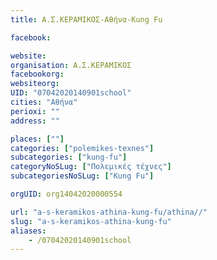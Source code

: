 ```yaml
---
title: Α.Σ.ΚΕΡΑΜΙΚΟΣ-Αθήνα-Kung Fu

facebook:

website:
organisation: Α.Σ.ΚΕΡΑΜΙΚΟΣ
facebookorg:
websiteorg:
UID: "07042020140901school"
cities: "Αθήνα"
perioxi: ""
address: ""

places: [""]
categories: ["polemikes-texnes"]
subcategories: ["kung-fu"]
categoryNoSLug: ["Πολεμικές τέχνες"]
subcategoriesNoSLug: ["Kung Fu"]

orgUID: org14042020000554

url: "a-s-keramikos-athina-kung-fu/athina//"
slug: "a-s-keramikos-athina-kung-fu"
aliases:
    - /07042020140901school
---
```





